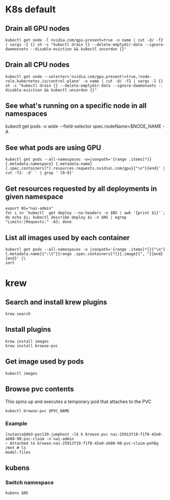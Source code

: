 # K8s default

## Drain all GPU nodes
```
kubectl get node -l nvidia.com/gpu.present=true -o name | cut -d/ -f2 | xargs -I {} sh -c "kubectl drain {} --delete-emptydir-data --ignore-daemonsets --disable-eviction && kubectl uncordon {}"
```

## Drain all CPU nodes
```
kubectl get node --selector='nvidia.com/gpu.present!=true,!node-role.kubernetes.io/control-plane' -o name | cut -d/ -f2 | xargs -I {} sh -c "kubectl drain {} --delete-emptydir-data --ignore-daemonsets --disable-eviction && kubectl uncordon {}"
```

## See what's running on a specific node in all namespaces
kubectl get pods -o wide --field-selector spec.nodeName=$NODE_NAME -A

## See what pods are using GPU
```
kubectl get pods --all-namespaces -o=jsonpath='{range .items[*]}{.metadata.namespace} {.metadata.name} {.spec.containers[*].resources.requests.nvidia\.com/gpu}{"\n"}{end}' | cut -f2- -d' ' | grep ' [0-9]'
```

## Get resources requested by all deployments in given namespace
```
export NS="nai-admin"
for i in `kubectl  get deploy --no-headers -n $NS | awk '{print $1}'`; do echo $i; kubectl describe deploy $i -n $NS | egrep "Limits:|Requests:" -A3; done
```

## List all images used by each container
```
kubectl get pods --all-namespaces -o jsonpath='{range .items[*]}{"\n"}{.metadata.name}{":\t"}{range .spec.containers[*]}{.image}{", "}{end}{end}' |\
sort
```

# krew

## Search and install krew plugins
```
krew search
```

## Install plugins
```
krew install images
krew install browse-pvc
```

## Get image used by pods
```
kubectl images
```

## Browse pvc contents

This spins up and executes a temporary pod that attaches to the PVC
```
kubectl browse-pvc $PVC_NAME
```

### Example
```
[nutanix@dm3-poc139-jumphost ~]$ k browse-pvc nai-25913f19-f1f8-42e0-ab08-90-pvc-claim -n nai-admin
✓ Attached to browse-nai-25913f19-f1f8-42e0-ab08-90-pvc-claim-pnh8g
/mnt # ls
model-files
```

## kubens

### Switch namespace
```
kubens $NS
```

